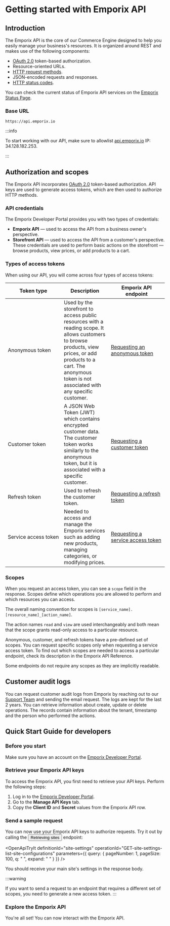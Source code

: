# Getting started with Emporix API

## Introduction

The Emporix API is the core of our Commerce Engine designed to help you easily manage your business's resources. It is organized around REST and makes use of the following components:

* [OAuth 2.0](https://oauth.net/2/) token-based authorization.
* Resource-oriented URLs.
* [HTTP request methods](https://en.wikipedia.org/wiki/Hypertext_Transfer_Protocol#Request_methods).
* JSON-encoded requests and responses.
* [HTTP status codes](https://en.wikipedia.org/wiki/List_of_HTTP_status_codes).

You can check the current status of Emporix API services on the [Emporix Status Page](https://status.emporix.io).

### Base URL

```
https://api.emporix.io
```

:::info

To start working with our API, make sure to allowlist [api.emporix.io](http://api.emporix.io/) IP: 34.128.182.253.

:::

## Authorization and scopes

The Emporix API incorporates [OAuth 2.0](https://oauth.net/2/) token-based authorization. API keys are used to generate access tokens, which are then used to authorize HTTP methods.

### API credentials

The Emporix Developer Portal provides you with two types of credentials:

* **Emporix API** — used to access the API from a business owner's perspective.
* **Storefront API** — used to access the API from a customer's perspective. These credentials are used to perform basic actions on the storefront — browse products, view prices, or add products to a cart.

### Types of access tokens

When using our API, you will come across four types of access tokens:

| Token type | Description | Emporix API endpoint |
|---|---|---|
| Anonymous token | Used by the storefront to access public resources with a reading scope. It allows customers to browse products, view prices, or add products to a cart. The anonymous token is not associated with any specific customer. | [Requesting an anonymous token](/openapi/oauth/#operation/GET-oauth-generate-anonymous-access-token) |
| Customer token | A JSON Web Token (JWT) which contains encrypted customer data. The customer token works similarly to the anonymous token, but it is associated with a specific customer. | [Requesting a customer token](/openapi/oauth/#operation/POST-oauth-authorize-customer) |
| Refresh token | Used to refresh the customer token. | [Requesting a refresh token](/openapi/oauth/#operation/GET-oauth-refresh-token) |
| <nobr>Service access token</nobr> | Needed to access and manage the Emporix services such as adding new products, managing categories, or modifying prices. | [Requesting a <nobr>service access token</nobr>](/openapi/oauth/#operation/POST-oauth-request-client-credentials) |

### Scopes

When you request an access token, you can see a `scope` field in the response. Scopes define which operations you are allowed to perform and which resources you can access.

<Alert variant="attention">
The overall naming convention for scopes is <code>[service_name].[resource_name]_[action_name]</code>.

The action names `read` and `view` are used interchangeably and both mean that the scope grants read-only access to a particular resource.

</Alert>

Anonymous, customer, and refresh tokens have a pre-defined set of scopes. You can request specific scopes only when requesting a service access token. To find out which scopes are needed to access a particular endpoint, check its description in the Emporix API Reference.

<Alert variant="attention">
Some endpoints do not require any scopes as they are implicitly readable.
</Alert>

## Customer audit logs

You can request customer audit logs from Emporix by reaching out to our [Support Team](mailto:support@emporix.com) and sending the email request. 
The logs are kept for the last 2 years. You can retrieve information about create, update or delete operations. The records contain information about the tenant, timestamp and the person who performed the actions. 


## Quick Start Guide for developers

### Before you start

Make sure you have an account on the [Emporix Developer Portal](https://app.emporix.io).

### Retrieve your Emporix API keys

To access the Emporix API, you first need to retrieve your API keys. Perform the following steps:

1. Log in to the [Emporix Developer Portal](https://app.emporix.io).
2. Go to the **Manage API Keys** tab.
3. Copy the **Client ID** and **Secret** values from the Emporix API row.

### Send a sample request

You can now use your Emporix API keys to authorize requests. Try it out by calling the <Button to="/openapi/site-settings/#operation/GET-site-settings-list-site-configurations" size="small">Retrieving sites</Button> endpoint:

<OpenApiTryIt
  definitionId="site-settings"
  operationId="GET-site-settings-list-site-configurations"
  parameters={{
    query: {
        pageNumber: 1,
        pageSize: 100,
        q: " ",
        expand: " "
    }
  }}
/>


You should receive your main site's settings in the response body.

:::warning

If you want to send a request to an endpoint that requires a different set of scopes, you need to generate a new access token.
:::

### Explore the Emporix API

You're all set! You can now interact with the Emporix API.
